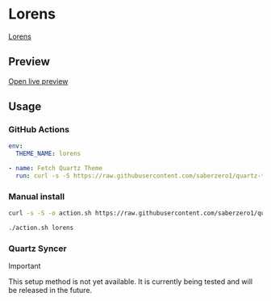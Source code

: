 # Lorens

[Lorens](https://twitter.com/lorans_othman)

## Preview

[Open live preview](https://quartz-themes.github.io/lorens/)

## Usage

### GitHub Actions

```yaml
env:
  THEME_NAME: lorens
```

```yaml
- name: Fetch Quartz Theme
  run: curl -s -S https://raw.githubusercontent.com/saberzero1/quartz-themes/master/action.sh | bash -s -- $THEME_NAME
```

### Manual install

```bash
curl -s -S -o action.sh https://raw.githubusercontent.com/saberzero1/quartz-themes/master/action.sh

./action.sh lorens
```

### Quartz Syncer

> [!IMPORTANT]
> This setup method is not yet available. It is currently being tested and will be released in the future.

